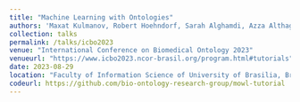 ```yaml
---
title: "Machine Learning with Ontologies"
authors: 'Maxat Kulmanov, Robert Hoehndorf, Sarah Alghamdi, Azza Althagafi, Sumyyah Toonsi, Fernando Zhapa-Camacho'
collection: talks
permalink: /talks/icbo2023
venue: "International Conference on Biomedical Ontology 2023"
venueurl: "https://www.icbo2023.ncor-brasil.org/program.html#tutorials"
date: 2023-08-29
location: "Faculty of Information Science of University of Brasilia, Brasilia, DF, Brazil (Virtual)"
codeurl: https://github.com/bio-ontology-research-group/mowl-tutorial
---
```

